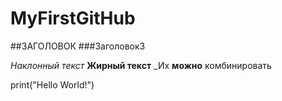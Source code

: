 # MyFirstGitHub
##ЗАГОЛОВОК
###Заголовок3

*Наклонный текст*
**Жирный текст**
_Их **можно**  комбинировать

print("Hello World!")
